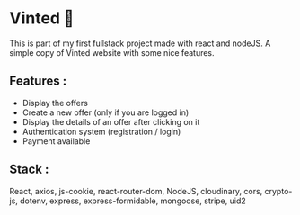 # Vinted 👗

This is part of my first fullstack project made with react and nodeJS. A simple copy of Vinted website with some nice features.

## Features :

- Display the offers
- Create a new offer (only if you are logged in)
- Display the details of an offer after clicking on it
- Authentication system (registration / login)
- Payment available

## Stack :

React, axios, js-cookie, react-router-dom, NodeJS, cloudinary, cors, crypto-js, dotenv, express, express-formidable, mongoose, stripe, uid2
